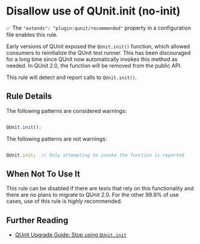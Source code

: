 # Disallow use of QUnit.init (no-init)

:white_check_mark: The `"extends": "plugin:qunit/recommended"` property in a configuration file enables this rule.

Early versions of QUnit exposed the `QUnit.init()` function, which allowed
consumers to reinitialize the QUnit test runner. This has been discouraged for
a long time since QUnit now automatically invokes this method as needed. In
QUnit 2.0, the function will be removed from the public API.

This rule will detect and report calls to `QUnit.init()`.

## Rule Details

The following patterns are considered warnings:

```js

QUnit.init();

```

The following patterns are not warnings:

```js

QUnit.init;  // Only attempting to invoke the function is reported

```

## When Not To Use It

This rule can be disabled if there are tests that rely on this functionality and
there are no plans to migrate to QUnit 2.0. For the other 99.9% of use cases,
use of this rule is *highly* recommended.

## Further Reading

* [QUnit Upgrade Guide: Stop using `QUnit.init`](http://qunitjs.com/upgrade-guide-2.x/#stop-using-qunit-init-no-replacement)
